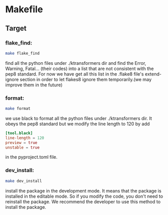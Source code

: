# Makefile
## Target
### flake_find:
```bash
make flake_find
```
find all the python files under ./ktransformers dir and find the Error, Warning, Fatal... (their codes) into a list that are not consistent with the pep8 standard. For now we have get all this list in the .flake8 file's extend-ignore section in order to let flakes8 ignore them temporarily.(we may improve them in the future)
### format:
```bash
make format
```
we use black to format all the python files under ./ktransformers dir. It obeys the pep8 standard 
but we modify the line length to 120 by add 
```toml
[tool.black]
line-length = 120
preview = true
unstable = true
```
in the pyproject.toml file.

### dev_install:
```bash
make dev_install
```
install the package in the development mode. It means that the package is installed in the editable mode. So if you modify the code, you don't need to reinstall the package. We recommend the developer to use this method to install the package.